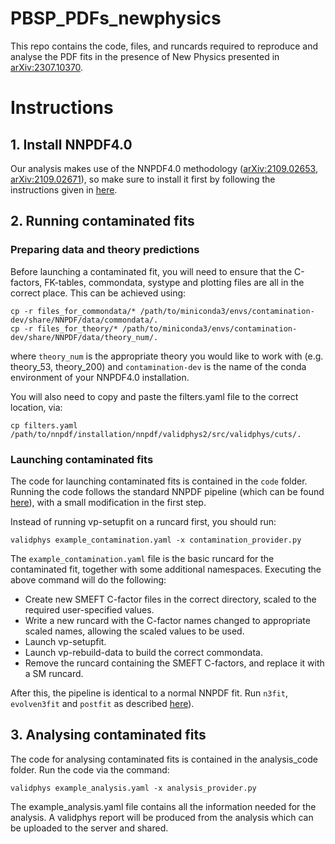 # PBSP_PDFs_newphysics
This repo contains the code, files, and runcards required to reproduce and analyse the PDF fits in the presence of New Physics presented in [arXiv:2307.10370](https://arxiv.org/pdf/2307.10370.pdf). 

# Instructions

## 1. Install NNPDF4.0
Our analysis makes use of the NNPDF4.0 methodology ([arXiv:2109.02653](https://arxiv.org/abs/2109.02653), [arXiv:2109.02671](https://arxiv.org/abs/2109.02671)), so make sure to install it first by following the instructions given in [here](https://docs.nnpdf.science/get-started/installation.html).

## 2. Running contaminated fits
### Preparing data and theory predictions

Before launching a contaminated fit, you will need to ensure that the C-factors, FK-tables, commondata, systype and plotting files are all in the correct place. This can be achieved using:

```
cp -r files_for_commondata/* /path/to/miniconda3/envs/contamination-dev/share/NNPDF/data/commondata/.
cp -r files_for_theory/* /path/to/miniconda3/envs/contamination-dev/share/NNPDF/data/theory_num/.
```

where `theory_num` is the appropriate theory you would like to work with (e.g. theory_53, theory_200) and `contamination-dev` is the name of the conda environment of your NNPDF4.0 installation. 

You will also need to copy and paste the filters.yaml file to the correct location, via:

```
cp filters.yaml /path/to/nnpdf/installation/nnpdf/validphys2/src/validphys/cuts/.
```

### Launching contaminated fits
The code for launching contaminated fits is contained in the `code` folder. Running the code follows the standard NNPDF pipeline (which can be found [here](https://docs.nnpdf.science/tutorials/run-fit.html)), with a small modification in the first step.

Instead of running vp-setupfit on a runcard first, you should run:

```
validphys example_contamination.yaml -x contamination_provider.py
```

The `example_contamination.yaml` file is the basic runcard for the contaminated fit, together with some additional namespaces. Executing the above command will do the following:

- Create new SMEFT C-factor files in the correct directory, scaled to the required user-specified values.
- Write a new runcard with the C-factor names changed to appropriate scaled names, allowing the scaled values to be used.
- Launch vp-setupfit.
- Launch vp-rebuild-data to build the correct commondata.
- Remove the runcard containing the SMEFT C-factors, and replace it with a SM runcard.

After this, the pipeline is identical to a normal NNPDF fit. Run `n3fit`, `evolven3fit` and `postfit` as described [here](https://docs.nnpdf.science/tutorials/run-fit.html)).

## 3. Analysing contaminated fits
The code for analysing contaminated fits is contained in the analysis_code folder. Run the code via the command:

```
validphys example_analysis.yaml -x analysis_provider.py
```

The example_analysis.yaml file contains all the information needed for the analysis. A validphys report will be produced from the analysis which can be uploaded to the server and shared.

